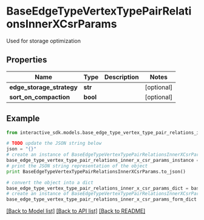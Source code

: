 # BaseEdgeTypeVertexTypePairRelationsInnerXCsrParams

Used for storage optimization

## Properties

Name | Type | Description | Notes
------------ | ------------- | ------------- | -------------
**edge_storage_strategy** | **str** |  | [optional] 
**sort_on_compaction** | **bool** |  | [optional] 

## Example

```python
from interactive_sdk.models.base_edge_type_vertex_type_pair_relations_inner_x_csr_params import BaseEdgeTypeVertexTypePairRelationsInnerXCsrParams

# TODO update the JSON string below
json = "{}"
# create an instance of BaseEdgeTypeVertexTypePairRelationsInnerXCsrParams from a JSON string
base_edge_type_vertex_type_pair_relations_inner_x_csr_params_instance = BaseEdgeTypeVertexTypePairRelationsInnerXCsrParams.from_json(json)
# print the JSON string representation of the object
print BaseEdgeTypeVertexTypePairRelationsInnerXCsrParams.to_json()

# convert the object into a dict
base_edge_type_vertex_type_pair_relations_inner_x_csr_params_dict = base_edge_type_vertex_type_pair_relations_inner_x_csr_params_instance.to_dict()
# create an instance of BaseEdgeTypeVertexTypePairRelationsInnerXCsrParams from a dict
base_edge_type_vertex_type_pair_relations_inner_x_csr_params_form_dict = base_edge_type_vertex_type_pair_relations_inner_x_csr_params.from_dict(base_edge_type_vertex_type_pair_relations_inner_x_csr_params_dict)
```
[[Back to Model list]](../README.md#documentation-for-models) [[Back to API list]](../README.md#documentation-for-api-endpoints) [[Back to README]](../README.md)


